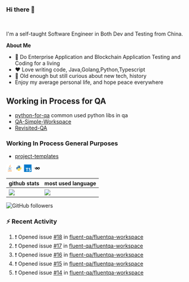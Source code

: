 ### Hi there 👋

<!-- <p align="center">
    <a href="https://github.com/qdriven">
    <img width="80%" src="./assets/me-notion-png.png">
</p> -->

<br />

I'm a self-taught Software Engineer in Both Dev and Testing from China. 

**About Me**

- 💼 Do Enterprise Application and Blockchain Application Testing and Coding for a living
- ❤️ Love writing code, Java,Golang,Python,Typescript 
- 💬 Old enough but still curious about new tech, history
- Enjoy my average personal life, and hope peace everywhere


## Working in Process for QA

- [python-for-qa](https://github.com/fluent-qa/fluentqa-python) common used python libs in qa
- [QA-Simple-Workspace](https://github.com/fluent-qa/fluentqa-workspace.git)
- [Revisited-QA](https://fluentqa-revistied.netlify.app/)

### Working In Process General Purposes

- [project-templates](https://github.com/fluent-qa/fluent-project-templates)


<code><img height="20" src="https://raw.githubusercontent.com/github/explore/5b3600551e122a3277c2c5368af2ad5725ffa9a1/topics/java/java.png"></code>
<code><img height="20" src="https://raw.githubusercontent.com/github/explore/80688e429a7d4ef2fca1e82350fe8e3517d3494d/topics/python/python.png"></code>
<code><img height="20" src="https://raw.githubusercontent.com/github/explore/80688e429a7d4ef2fca1e82350fe8e3517d3494d/topics/typescript/typescript.png"></code>
<code><img height="20" src="https://raw.githubusercontent.com/github/explore/80688e429a7d4ef2fca1e82350fe8e3517d3494d/topics/go/go.png"></code>

<!--
**qdriven/qdriven** is a ✨ _special_ ✨ repository because its `README.md` (this file) appears on your GitHub profile.
!-->
|github stats|most used language |
|--------------------|--------------------------------------------|
|<a href="https://github-readme-stats.vercel.app/api?username=qdriven&show_icons=true&hide_border=true&show_icons=true&count_private=true&theme=buefy&include_all_commits=true"><img align="center" src="https://github-readme-stats.vercel.app/api?username=qdriven&show_icons=true&hide_border=true&show_icons=true&count_private=true&theme=buefy&include_all_commits=true" /></a>| <a href="https://github-readme-stats.vercel.app/api/top-langs/?username=qdriven&layout=compact&theme=buefy&hide_border=true"><img align="center" src="https://github-readme-stats.vercel.app/api/top-langs/?username=qdriven&layout=compact&theme=buefy&hide_border=true" /></a>|


![GitHub followers](https://img.shields.io/github/followers/qdriven?label=Follow&style=social)

### :zap: Recent Activity

<!--START_SECTION:activity-->
1. ❗ Opened issue [#18](https://github.com/fluent-qa/fluentqa-workspace/issues/18) in [fluent-qa/fluentqa-workspace](https://github.com/fluent-qa/fluentqa-workspace)
2. ❗ Opened issue [#17](https://github.com/fluent-qa/fluentqa-workspace/issues/17) in [fluent-qa/fluentqa-workspace](https://github.com/fluent-qa/fluentqa-workspace)
3. ❗ Opened issue [#16](https://github.com/fluent-qa/fluentqa-workspace/issues/16) in [fluent-qa/fluentqa-workspace](https://github.com/fluent-qa/fluentqa-workspace)
4. ❗ Opened issue [#15](https://github.com/fluent-qa/fluentqa-workspace/issues/15) in [fluent-qa/fluentqa-workspace](https://github.com/fluent-qa/fluentqa-workspace)
5. ❗ Opened issue [#14](https://github.com/fluent-qa/fluentqa-workspace/issues/14) in [fluent-qa/fluentqa-workspace](https://github.com/fluent-qa/fluentqa-workspace)
<!--END_SECTION:activity-->


<!-- ### Working In Process

- [low-code-study](https://github.com/qdriven/low-code-way)
- [python lessons for QA](https://github.com/qdriven/py-for-qa) -->
